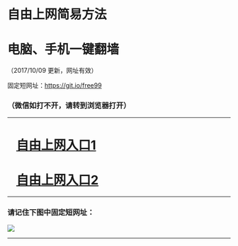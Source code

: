 ﻿# 自由上网简易方法

# 电脑、手机一键翻墙

（2017/10/09 更新，网址有效）

固定短网址：https://git.io/free99

### （微信如打不开，请转到浏览器打开）


***





# &nbsp;&nbsp; <a href="http://ft3153616911.fwq-tz-1001.info/fwqtz01.html?t=10090016963 " target="_blank">自由上网入口1</a>
# &nbsp;&nbsp; <a href="http://ft1837810414.fwq-tz-1002.info/fwqtz02.html?t=100900126562 " target="_blank">自由上网入口2</a>
***

### 请记住下图中固定短网址：

<img src="https://s3-us-west-2.amazonaws.com/fwq-1001/yjfq-20170905okok.png" /> 


***

